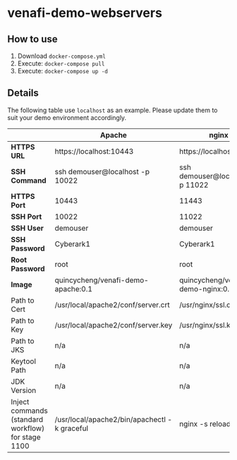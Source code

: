 # venafi-demo-webservers

## How to use
1. Download `docker-compose.yml`
2. Execute: `docker-compose pull`
3. Execute: `docker-compose up -d`

## Details
The following table use `localhost` as an example.   Please update them to suit your demo environment accordingly.

|                  | **Apache**                         | **nginx**                         | **Tomcat**                               |
|------------------|------------------------------------|-----------------------------------|------------------------------------------|
| **HTTPS URL**    | https://localhost:10443            | https://localhost:11443           | https://localhost:12443                  |
| **SSH Command**  | ssh demouser@localhost -p 10022    | ssh demouser@localhost -p 11022   | ssh demouser@localhost -p 12022          |
| **HTTPS Port**    | 10443            | 11443           | 12443                  |
| **SSH Port**  | 10022    | 11022   | 12022          |
| **SSH User**     | demouser                           | demouser                          | demouser                                 |
| **SSH Password** | Cyberark1                          | Cyberark1                         | Cyberark1                                |
| **Root Password**| root |root |root |
| **Image**        | quincycheng/venafi-demo-apache:0.1 | quincycheng/venafi-demo-nginx:0.1 | quincycheng/venafi-demo-tomcat:0.1       |
| Path to Cert     | /usr/local/apache2/conf/server.crt | /usr/nginx/ssl.crt                | n/a                                      |
| Path to Key      | /usr/local/apache2/conf/server.key | /usr/nginx/ssl.key                | n/a                                      |
| Path to JKS      | n/a                                | n/a                               | /usr/local/tomcat/conf/localhost-rsa.jks |
| Keytool Path | n/a | n/a | /opt/java/openjdk/bin |
| JDK Version | n/a | n/a | openjdk 21.0.5 2024-10-15 LTS |
| Inject commands (standard workflow) for stage 1100 | /usr/local/apache2/bin/apachectl -k graceful | nginx -s reload | curl -u robot:robot http://localhost:8080/manager/text/sslReload |